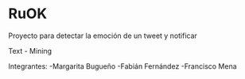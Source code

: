# RuOK
Proyecto para detectar la emoción de un tweet y notificar

Text - Mining

Integrantes:
-Margarita Bugueño
-Fabián Fernández
-Francisco Mena
